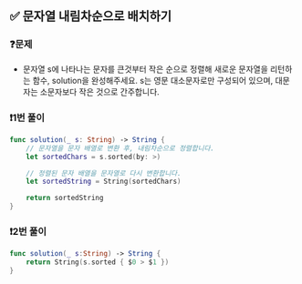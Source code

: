 ## ✅ 문자열 내림차순으로 배치하기

### ❓문제
- 문자열 s에 나타나는 문자를 큰것부터 작은 순으로 정렬해 새로운 문자열을 리턴하는 함수, solution을 완성해주세요. s는 영문 대소문자로만 구성되어 있으며, 대문자는 소문자보다 작은 것으로 간주합니다.

### ❗️1번 풀이
```swift
func solution(_ s: String) -> String {
    // 문자열을 문자 배열로 변환 후, 내림차순으로 정렬합니다.
    let sortedChars = s.sorted(by: >)

    // 정렬된 문자 배열을 문자열로 다시 변환합니다.
    let sortedString = String(sortedChars)

    return sortedString
}
```

### ❗️2번 풀이
```swift
func solution(_ s:String) -> String {
    return String(s.sorted { $0 > $1 })
}
```

